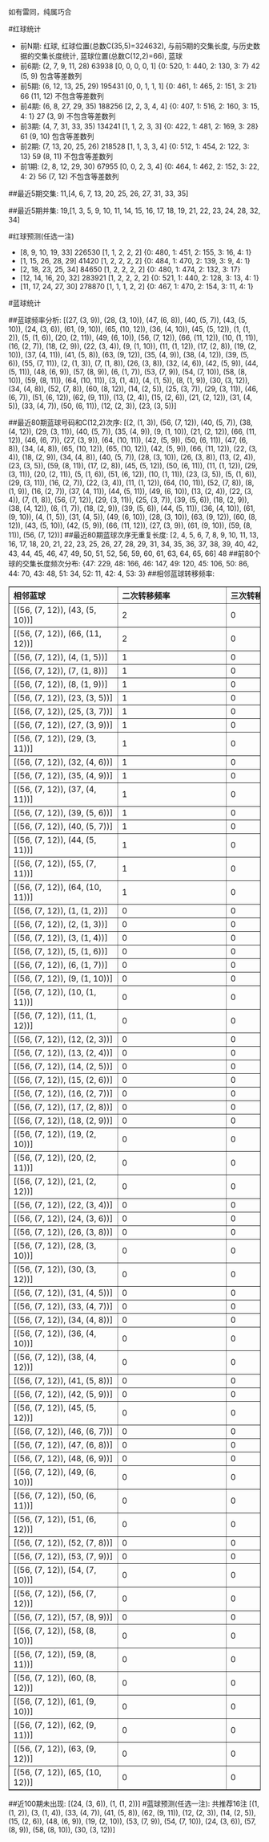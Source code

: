 <!-- 
.. title: 大乐透14089期(2014-08-02)数据分析报告
.. slug: dlott-14089-2014-08-02-report
.. date: 2014-08-03 08:00:00 UTC+08:00
.. tags: Lottery
.. link: 
.. description: 
.. type: text
-->

如有雷同，纯属巧合

<!-- TEASER_END-->

#红球统计

- 前N期: 红球, 红球位置(总数C(35,5)=324632), 与前5期的交集长度, 与历史数据的交集长度统计, 蓝球位置(总数C(12,2)=66), 蓝球
- 前6期: (2, 7, 9, 11, 28) 63938 [0, 0, 0, 0, 1] {0: 520, 1: 440, 2: 130, 3: 7} 42 (5, 9) 包含等差数列
- 前5期: (6, 12, 13, 25, 29) 195431 [0, 0, 1, 1, 1] {0: 461, 1: 465, 2: 151, 3: 21} 66 (11, 12) 不包含等差数列
- 前4期: (6, 8, 27, 29, 35) 188256 [2, 2, 3, 4, 4] {0: 407, 1: 516, 2: 160, 3: 15, 4: 1} 27 (3, 9) 不包含等差数列
- 前3期: (4, 7, 31, 33, 35) 134241 [1, 1, 2, 3, 3] {0: 422, 1: 481, 2: 169, 3: 28} 61 (9, 10) 包含等差数列
- 前2期: (7, 13, 20, 25, 26) 218528 [1, 1, 3, 3, 4] {0: 512, 1: 454, 2: 122, 3: 13} 59 (8, 11) 不包含等差数列
- 前1期: (2, 8, 12, 29, 30) 67955 [0, 0, 2, 3, 4] {0: 464, 1: 462, 2: 152, 3: 22, 4: 2} 56 (7, 12) 不包含等差数列

##最近5期交集:
11,[4, 6, 7, 13, 20, 25, 26, 27, 31, 33, 35]

##最近5期并集:
19,[1, 3, 5, 9, 10, 11, 14, 15, 16, 17, 18, 19, 21, 22, 23, 24, 28, 32, 34]

#红球预测(任选一注)

- [8, 9, 10, 19, 33] 226530 [1, 1, 2, 2, 2] {0: 480, 1: 451, 2: 155, 3: 16, 4: 1}
- [1, 15, 26, 28, 29] 41420 [1, 2, 2, 2, 2] {0: 484, 1: 470, 2: 139, 3: 9, 4: 1}
- [2, 18, 23, 25, 34] 84650 [1, 2, 2, 2, 2] {0: 480, 1: 474, 2: 132, 3: 17}
- [12, 14, 16, 20, 32] 283921 [1, 2, 2, 2, 2] {0: 521, 1: 440, 2: 128, 3: 13, 4: 1}
- [11, 17, 24, 27, 30] 278870 [1, 1, 1, 2, 2] {0: 467, 1: 470, 2: 154, 3: 11, 4: 1}

#蓝球统计

##蓝球频率分析:
[(27, (3, 9)), (28, (3, 10)), (47, (6, 8)), (40, (5, 7)), (43, (5, 10)), (24, (3, 6)), (61, (9, 10)), (65, (10, 12)), (36, (4, 10)), (45, (5, 12)), (1, (1, 2)), (5, (1, 6)), (20, (2, 11)), (49, (6, 10)), (56, (7, 12)), (66, (11, 12)), (10, (1, 11)), (16, (2, 7)), (18, (2, 9)), (22, (3, 4)), (9, (1, 10)), (11, (1, 12)), (17, (2, 8)), (19, (2, 10)), (37, (4, 11)), (41, (5, 8)), (63, (9, 12)), (35, (4, 9)), (38, (4, 12)), (39, (5, 6)), (55, (7, 11)), (2, (1, 3)), (7, (1, 8)), (26, (3, 8)), (32, (4, 6)), (42, (5, 9)), (44, (5, 11)), (48, (6, 9)), (57, (8, 9)), (6, (1, 7)), (53, (7, 9)), (54, (7, 10)), (58, (8, 10)), (59, (8, 11)), (64, (10, 11)), (3, (1, 4)), (4, (1, 5)), (8, (1, 9)), (30, (3, 12)), (34, (4, 8)), (52, (7, 8)), (60, (8, 12)), (14, (2, 5)), (25, (3, 7)), (29, (3, 11)), (46, (6, 7)), (51, (6, 12)), (62, (9, 11)), (13, (2, 4)), (15, (2, 6)), (21, (2, 12)), (31, (4, 5)), (33, (4, 7)), (50, (6, 11)), (12, (2, 3)), (23, (3, 5))]

##最近80期蓝球号码和C(12,2)次序:
[(2, (1, 3)), (56, (7, 12)), (40, (5, 7)), (38, (4, 12)), (29, (3, 11)), (40, (5, 7)), (35, (4, 9)), (9, (1, 10)), (21, (2, 12)), (66, (11, 12)), (46, (6, 7)), (27, (3, 9)), (64, (10, 11)), (42, (5, 9)), (50, (6, 11)), (47, (6, 8)), (34, (4, 8)), (65, (10, 12)), (65, (10, 12)), (42, (5, 9)), (66, (11, 12)), (22, (3, 4)), (18, (2, 9)), (34, (4, 8)), (40, (5, 7)), (28, (3, 10)), (26, (3, 8)), (13, (2, 4)), (23, (3, 5)), (59, (8, 11)), (17, (2, 8)), (45, (5, 12)), (50, (6, 11)), (11, (1, 12)), (29, (3, 11)), (20, (2, 11)), (5, (1, 6)), (51, (6, 12)), (10, (1, 11)), (23, (3, 5)), (5, (1, 6)), (29, (3, 11)), (16, (2, 7)), (22, (3, 4)), (11, (1, 12)), (64, (10, 11)), (52, (7, 8)), (8, (1, 9)), (16, (2, 7)), (37, (4, 11)), (44, (5, 11)), (49, (6, 10)), (13, (2, 4)), (22, (3, 4)), (7, (1, 8)), (56, (7, 12)), (29, (3, 11)), (25, (3, 7)), (39, (5, 6)), (18, (2, 9)), (38, (4, 12)), (6, (1, 7)), (18, (2, 9)), (39, (5, 6)), (44, (5, 11)), (36, (4, 10)), (61, (9, 10)), (4, (1, 5)), (31, (4, 5)), (49, (6, 10)), (28, (3, 10)), (63, (9, 12)), (60, (8, 12)), (43, (5, 10)), (42, (5, 9)), (66, (11, 12)), (27, (3, 9)), (61, (9, 10)), (59, (8, 11)), (56, (7, 12))]
##最近80期蓝球次序无重复长度:
[2, 4, 5, 6, 7, 8, 9, 10, 11, 13, 16, 17, 18, 20, 21, 22, 23, 25, 26, 27, 28, 29, 31, 34, 35, 36, 37, 38, 39, 40, 42, 43, 44, 45, 46, 47, 49, 50, 51, 52, 56, 59, 60, 61, 63, 64, 65, 66] 48
##前80个球的交集长度频次分布:
{47: 229, 48: 166, 46: 147, 49: 120, 45: 106, 50: 86, 44: 70, 43: 48, 51: 34, 52: 11, 42: 4, 53: 3}
##相邻蓝球转移频率:
<table border="1" class="table table-striped dataframe">
  <thead>
    <tr style="text-align: left;">
      <th style="min-width: 200px;">相邻蓝球</th>
      <th style="min-width: 200px;">二次转移频率</th>
      <th style="min-width: 200px;">三次转移频率</th>
    </tr>
  </thead>
  <tbody>
    <tr>
      <td>  [(56, (7, 12)), (43, (5, 10))]</td>
      <td> 2</td>
      <td> 0</td>
    </tr>
    <tr>
      <td> [(56, (7, 12)), (66, (11, 12))]</td>
      <td> 2</td>
      <td> 0</td>
    </tr>
    <tr>
      <td>    [(56, (7, 12)), (4, (1, 5))]</td>
      <td> 1</td>
      <td> 0</td>
    </tr>
    <tr>
      <td>    [(56, (7, 12)), (7, (1, 8))]</td>
      <td> 1</td>
      <td> 0</td>
    </tr>
    <tr>
      <td>    [(56, (7, 12)), (8, (1, 9))]</td>
      <td> 1</td>
      <td> 0</td>
    </tr>
    <tr>
      <td>   [(56, (7, 12)), (23, (3, 5))]</td>
      <td> 1</td>
      <td> 0</td>
    </tr>
    <tr>
      <td>   [(56, (7, 12)), (25, (3, 7))]</td>
      <td> 1</td>
      <td> 0</td>
    </tr>
    <tr>
      <td>   [(56, (7, 12)), (27, (3, 9))]</td>
      <td> 1</td>
      <td> 0</td>
    </tr>
    <tr>
      <td>  [(56, (7, 12)), (29, (3, 11))]</td>
      <td> 1</td>
      <td> 0</td>
    </tr>
    <tr>
      <td>   [(56, (7, 12)), (32, (4, 6))]</td>
      <td> 1</td>
      <td> 0</td>
    </tr>
    <tr>
      <td>   [(56, (7, 12)), (35, (4, 9))]</td>
      <td> 1</td>
      <td> 0</td>
    </tr>
    <tr>
      <td>  [(56, (7, 12)), (37, (4, 11))]</td>
      <td> 1</td>
      <td> 0</td>
    </tr>
    <tr>
      <td>   [(56, (7, 12)), (39, (5, 6))]</td>
      <td> 1</td>
      <td> 0</td>
    </tr>
    <tr>
      <td>   [(56, (7, 12)), (40, (5, 7))]</td>
      <td> 1</td>
      <td> 0</td>
    </tr>
    <tr>
      <td>  [(56, (7, 12)), (44, (5, 11))]</td>
      <td> 1</td>
      <td> 0</td>
    </tr>
    <tr>
      <td>  [(56, (7, 12)), (55, (7, 11))]</td>
      <td> 1</td>
      <td> 0</td>
    </tr>
    <tr>
      <td> [(56, (7, 12)), (64, (10, 11))]</td>
      <td> 1</td>
      <td> 0</td>
    </tr>
    <tr>
      <td>    [(56, (7, 12)), (1, (1, 2))]</td>
      <td> 0</td>
      <td> 0</td>
    </tr>
    <tr>
      <td>    [(56, (7, 12)), (2, (1, 3))]</td>
      <td> 0</td>
      <td> 0</td>
    </tr>
    <tr>
      <td>    [(56, (7, 12)), (3, (1, 4))]</td>
      <td> 0</td>
      <td> 0</td>
    </tr>
    <tr>
      <td>    [(56, (7, 12)), (5, (1, 6))]</td>
      <td> 0</td>
      <td> 0</td>
    </tr>
    <tr>
      <td>    [(56, (7, 12)), (6, (1, 7))]</td>
      <td> 0</td>
      <td> 0</td>
    </tr>
    <tr>
      <td>   [(56, (7, 12)), (9, (1, 10))]</td>
      <td> 0</td>
      <td> 0</td>
    </tr>
    <tr>
      <td>  [(56, (7, 12)), (10, (1, 11))]</td>
      <td> 0</td>
      <td> 0</td>
    </tr>
    <tr>
      <td>  [(56, (7, 12)), (11, (1, 12))]</td>
      <td> 0</td>
      <td> 0</td>
    </tr>
    <tr>
      <td>   [(56, (7, 12)), (12, (2, 3))]</td>
      <td> 0</td>
      <td> 0</td>
    </tr>
    <tr>
      <td>   [(56, (7, 12)), (13, (2, 4))]</td>
      <td> 0</td>
      <td> 0</td>
    </tr>
    <tr>
      <td>   [(56, (7, 12)), (14, (2, 5))]</td>
      <td> 0</td>
      <td> 0</td>
    </tr>
    <tr>
      <td>   [(56, (7, 12)), (15, (2, 6))]</td>
      <td> 0</td>
      <td> 0</td>
    </tr>
    <tr>
      <td>   [(56, (7, 12)), (16, (2, 7))]</td>
      <td> 0</td>
      <td> 0</td>
    </tr>
    <tr>
      <td>   [(56, (7, 12)), (17, (2, 8))]</td>
      <td> 0</td>
      <td> 0</td>
    </tr>
    <tr>
      <td>   [(56, (7, 12)), (18, (2, 9))]</td>
      <td> 0</td>
      <td> 0</td>
    </tr>
    <tr>
      <td>  [(56, (7, 12)), (19, (2, 10))]</td>
      <td> 0</td>
      <td> 0</td>
    </tr>
    <tr>
      <td>  [(56, (7, 12)), (20, (2, 11))]</td>
      <td> 0</td>
      <td> 0</td>
    </tr>
    <tr>
      <td>  [(56, (7, 12)), (21, (2, 12))]</td>
      <td> 0</td>
      <td> 0</td>
    </tr>
    <tr>
      <td>   [(56, (7, 12)), (22, (3, 4))]</td>
      <td> 0</td>
      <td> 0</td>
    </tr>
    <tr>
      <td>   [(56, (7, 12)), (24, (3, 6))]</td>
      <td> 0</td>
      <td> 0</td>
    </tr>
    <tr>
      <td>   [(56, (7, 12)), (26, (3, 8))]</td>
      <td> 0</td>
      <td> 0</td>
    </tr>
    <tr>
      <td>  [(56, (7, 12)), (28, (3, 10))]</td>
      <td> 0</td>
      <td> 0</td>
    </tr>
    <tr>
      <td>  [(56, (7, 12)), (30, (3, 12))]</td>
      <td> 0</td>
      <td> 0</td>
    </tr>
    <tr>
      <td>   [(56, (7, 12)), (31, (4, 5))]</td>
      <td> 0</td>
      <td> 0</td>
    </tr>
    <tr>
      <td>   [(56, (7, 12)), (33, (4, 7))]</td>
      <td> 0</td>
      <td> 0</td>
    </tr>
    <tr>
      <td>   [(56, (7, 12)), (34, (4, 8))]</td>
      <td> 0</td>
      <td> 0</td>
    </tr>
    <tr>
      <td>  [(56, (7, 12)), (36, (4, 10))]</td>
      <td> 0</td>
      <td> 0</td>
    </tr>
    <tr>
      <td>  [(56, (7, 12)), (38, (4, 12))]</td>
      <td> 0</td>
      <td> 0</td>
    </tr>
    <tr>
      <td>   [(56, (7, 12)), (41, (5, 8))]</td>
      <td> 0</td>
      <td> 0</td>
    </tr>
    <tr>
      <td>   [(56, (7, 12)), (42, (5, 9))]</td>
      <td> 0</td>
      <td> 0</td>
    </tr>
    <tr>
      <td>  [(56, (7, 12)), (45, (5, 12))]</td>
      <td> 0</td>
      <td> 0</td>
    </tr>
    <tr>
      <td>   [(56, (7, 12)), (46, (6, 7))]</td>
      <td> 0</td>
      <td> 0</td>
    </tr>
    <tr>
      <td>   [(56, (7, 12)), (47, (6, 8))]</td>
      <td> 0</td>
      <td> 0</td>
    </tr>
    <tr>
      <td>   [(56, (7, 12)), (48, (6, 9))]</td>
      <td> 0</td>
      <td> 0</td>
    </tr>
    <tr>
      <td>  [(56, (7, 12)), (49, (6, 10))]</td>
      <td> 0</td>
      <td> 0</td>
    </tr>
    <tr>
      <td>  [(56, (7, 12)), (50, (6, 11))]</td>
      <td> 0</td>
      <td> 0</td>
    </tr>
    <tr>
      <td>  [(56, (7, 12)), (51, (6, 12))]</td>
      <td> 0</td>
      <td> 0</td>
    </tr>
    <tr>
      <td>   [(56, (7, 12)), (52, (7, 8))]</td>
      <td> 0</td>
      <td> 0</td>
    </tr>
    <tr>
      <td>   [(56, (7, 12)), (53, (7, 9))]</td>
      <td> 0</td>
      <td> 0</td>
    </tr>
    <tr>
      <td>  [(56, (7, 12)), (54, (7, 10))]</td>
      <td> 0</td>
      <td> 0</td>
    </tr>
    <tr>
      <td>  [(56, (7, 12)), (56, (7, 12))]</td>
      <td> 0</td>
      <td> 0</td>
    </tr>
    <tr>
      <td>   [(56, (7, 12)), (57, (8, 9))]</td>
      <td> 0</td>
      <td> 0</td>
    </tr>
    <tr>
      <td>  [(56, (7, 12)), (58, (8, 10))]</td>
      <td> 0</td>
      <td> 0</td>
    </tr>
    <tr>
      <td>  [(56, (7, 12)), (59, (8, 11))]</td>
      <td> 0</td>
      <td> 0</td>
    </tr>
    <tr>
      <td>  [(56, (7, 12)), (60, (8, 12))]</td>
      <td> 0</td>
      <td> 0</td>
    </tr>
    <tr>
      <td>  [(56, (7, 12)), (61, (9, 10))]</td>
      <td> 0</td>
      <td> 0</td>
    </tr>
    <tr>
      <td>  [(56, (7, 12)), (62, (9, 11))]</td>
      <td> 0</td>
      <td> 0</td>
    </tr>
    <tr>
      <td>  [(56, (7, 12)), (63, (9, 12))]</td>
      <td> 0</td>
      <td> 0</td>
    </tr>
    <tr>
      <td> [(56, (7, 12)), (65, (10, 12))]</td>
      <td> 0</td>
      <td> 0</td>
    </tr>
  </tbody>
</table>
##近100期未出现:
[(24, (3, 6)), (1, (1, 2))]
#蓝球预测(任选一注):
共推荐16注
[(1, (1, 2)), (3, (1, 4)), (33, (4, 7)), (41, (5, 8)), (62, (9, 11)), (12, (2, 3)), (14, (2, 5)), (15, (2, 6)), (48, (6, 9)), (19, (2, 10)), (53, (7, 9)), (54, (7, 10)), (24, (3, 6)), (57, (8, 9)), (58, (8, 10)), (30, (3, 12))]

